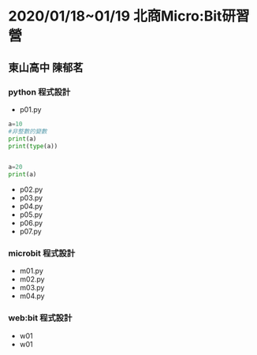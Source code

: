 # 2020/01/18~01/19 北商Micro:Bit研習營
## 東山高中 陳郁茗

### python 程式設計
- p01.py
``` python
a=10
#非整數的變數
print(a)
print(type(a))


a=20
print(a)
```
- p02.py
- p03.py
- p04.py
- p05.py
- p06.py
- p07.py
### microbit 程式設計
- m01.py
- m02.py
- m03.py
- m04.py

### web:bit 程式設計
- w01
- w01
